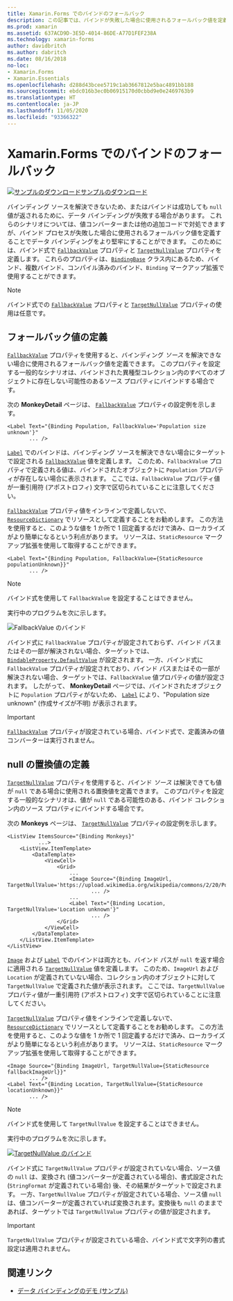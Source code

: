 ```yaml
---
title: Xamarin.Forms でのバインドのフォールバック
description: この記事では、バインドが失敗した場合に使用されるフォールバック値を定義することでバインドをより堅牢にする方法について説明します。
ms.prod: xamarin
ms.assetid: 637ACD9D-3E5D-4014-86DE-A77D1FEF238A
ms.technology: xamarin-forms
author: davidbritch
ms.author: dabritch
ms.date: 08/16/2018
no-loc:
- Xamarin.Forms
- Xamarin.Essentials
ms.openlocfilehash: d288d43bcee5719c1ab3667812e5bac4891bb188
ms.sourcegitcommit: ebdc016b3ec0b06915170d0cbbd9e0e2469763b9
ms.translationtype: HT
ms.contentlocale: ja-JP
ms.lasthandoff: 11/05/2020
ms.locfileid: "93366322"
---
```

# <a name="no-locxamarinforms-binding-fallbacks"></a>Xamarin.Forms でのバインドのフォールバック

[![サンプルのダウンロード](~/media/shared/download.png)サンプルのダウンロード](/samples/xamarin/xamarin-forms-samples/databindingdemos)

バインディング ソースを解決できないため、またはバインドは成功しても `null` 値が返されるために、データ バインディングが失敗する場合があります。 これらのシナリオについては、値コンバーターまたは他の追加コードで対処できますが、バインド プロセスが失敗した場合に使用されるフォールバック値を定義することでデータ バインディングをより堅牢にすることができます。 このためには、バインド式で [`FallbackValue`](xref:Xamarin.Forms.BindingBase.FallbackValue) プロパティと [`TargetNullValue`](xref:Xamarin.Forms.BindingBase.TargetNullValue) プロパティを定義します。 これらのプロパティは、[`BindingBase`](xref:Xamarin.Forms.BindingBase) クラス内にあるため、バインド、複数バインド、コンパイル済みのバインド、`Binding` マークアップ拡張で使用することができます。

> [!NOTE]
> バインド式での [`FallbackValue`](xref:Xamarin.Forms.BindingBase.FallbackValue) プロパティと [`TargetNullValue`](xref:Xamarin.Forms.BindingBase.TargetNullValue) プロパティの使用は任意です。

## <a name="defining-a-fallback-value"></a>フォールバック値の定義

[`FallbackValue`](xref:Xamarin.Forms.BindingBase.FallbackValue) プロパティを使用すると、バインディング *ソース* を解決できない場合に使用されるフォールバック値を定義できます。 このプロパティを設定する一般的なシナリオは、バインドされた異種型コレクション内のすべてのオブジェクトに存在しない可能性のあるソース プロパティにバインドする場合です。

次の **MonkeyDetail** ページは、 [`FallbackValue`](xref:Xamarin.Forms.BindingBase.FallbackValue) プロパティの設定例を示します。

```xaml
<Label Text="{Binding Population, FallbackValue='Population size unknown'}"
       ... />   
```

[`Label`](xref:Xamarin.Forms.Label) でのバインドは、バインディング ソースを解決できない場合にターゲットで設定される [`FallbackValue`](xref:Xamarin.Forms.BindingBase.FallbackValue) 値を定義します。 このため、`FallbackValue` プロパティで定義される値は、バインドされたオブジェクトに `Population` プロパティが存在しない場合に表示されます。 ここでは、`FallbackValue` プロパティ値が一重引用符 (アポストロフィ) 文字で区切られていることに注意してください。

[`FallbackValue`](xref:Xamarin.Forms.BindingBase.FallbackValue) プロパティ値をインラインで定義しないで、[`ResourceDictionary`](xref:Xamarin.Forms.ResourceDictionary) でリソースとして定義することをお勧めします。 この方法を使用すると、このような値を 1 か所で 1 回定義するだけで済み、ローカライズがより簡単になるという利点があります。 リソースは、`StaticResource` マークアップ拡張を使用して取得することができます。

```xaml
<Label Text="{Binding Population, FallbackValue={StaticResource populationUnknown}}"
       ... />  
```

> [!NOTE]
> バインド式を使用して `FallbackValue` を設定することはできません。

実行中のプログラムを次に示します。

![FallbackValue のバインド](binding-fallbacks-images/bindingunavailable-detail-cropped.png "FallbackValue のバインド")

バインド式に `FallbackValue` プロパティが設定されておらず、バインド パスまたはその一部が解決されない場合、ターゲットでは、[`BindableProperty.DefaultValue`](xref:Xamarin.Forms.BindableProperty.DefaultValue) が設定されます。 一方、バインド式に `FallbackValue` プロパティが設定されており、バインド パスまたはその一部が解決されない場合、ターゲットでは、`FallbackValue` 値プロパティの値が設定されます。 したがって、 **MonkeyDetail** ページでは、バインドされたオブジェクトに `Population` プロパティがないため、 [`Label`](xref:Xamarin.Forms.Label) により、"Population size unknown" (作成サイズが不明) が表示されます。

> [!IMPORTANT]
> [`FallbackValue`](xref:Xamarin.Forms.BindingBase.FallbackValue) プロパティが設定されている場合、バインド式で、定義済みの値コンバーターは実行されません。

## <a name="defining-a-null-replacement-value"></a>null の置換値の定義

[`TargetNullValue`](xref:Xamarin.Forms.BindingBase.TargetNullValue) プロパティを使用すると、バインド *ソース* は解決できても値が `null` である場合に使用される置換値を定義できます。 このプロパティを設定する一般的なシナリオは、値が `null` である可能性のある、バインド コレクション内のソース プロパティにバインドする場合です。

次の **Monkeys** ページは、 [`TargetNullValue`](xref:Xamarin.Forms.BindingBase.TargetNullValue) プロパティの設定例を示します。

```xaml
<ListView ItemsSource="{Binding Monkeys}"
          ...>
    <ListView.ItemTemplate>
        <DataTemplate>
            <ViewCell>
                <Grid>
                    ...
                    <Image Source="{Binding ImageUrl, TargetNullValue='https://upload.wikimedia.org/wikipedia/commons/2/20/Point_d_interrogation.jpg'}"
                           ... />
                    ...
                    <Label Text="{Binding Location, TargetNullValue='Location unknown'}"
                           ... />
                </Grid>
            </ViewCell>
        </DataTemplate>
    </ListView.ItemTemplate>
</ListView>
```

[`Image`](xref:Xamarin.Forms.Image) および [`Label`](xref:Xamarin.Forms.Label) でのバインドは両方とも、バインド パスが `null` を返す場合に適用される [`TargetNullValue`](xref:Xamarin.Forms.BindingBase.TargetNullValue) 値を定義します。 このため、`ImageUrl` および `Location` が定義されていない場合、コレクション内のオブジェクトに対して `TargetNullValue` で定義された値が表示されます。 ここでは、`TargetNullValue` プロパティ値が一重引用符 (アポストロフィ) 文字で区切られていることに注意してください。

[`TargetNullValue`](xref:Xamarin.Forms.BindingBase.TargetNullValue) プロパティ値をインラインで定義しないで、[`ResourceDictionary`](xref:Xamarin.Forms.ResourceDictionary) でリソースとして定義することをお勧めします。 この方法を使用すると、このような値を 1 か所で 1 回定義するだけで済み、ローカライズがより簡単になるという利点があります。 リソースは、`StaticResource` マークアップ拡張を使用して取得することができます。

```xaml
<Image Source="{Binding ImageUrl, TargetNullValue={StaticResource fallbackImageUrl}}"
       ... />
<Label Text="{Binding Location, TargetNullValue={StaticResource locationUnknown}}"
       ... />
```

> [!NOTE]
> バインド式を使用して `TargetNullValue` を設定することはできません。

実行中のプログラムを次に示します。

[![TargetNullValue のバインド](binding-fallbacks-images/bindingunavailable-small.png "TargetNullValue のバインド")](binding-fallbacks-images/bindingunavailable-large.png#lightbox "TargetNullValue のバインド")

バインド式に `TargetNullValue` プロパティが設定されていない場合、ソース値の `null` は、変換され (値コンバーターが定義されている場合)、書式設定された (`StringFormat` が定義されている場合) 後、その結果がターゲットで設定されます。 一方、`TargetNullValue` プロパティが設定されている場合、ソース値 `null` は、値コンバーターが定義されていれば変換されます。変換後も `null` のままであれば、ターゲットでは `TargetNullValue` プロパティの値が設定されます。

> [!IMPORTANT]
> `TargetNullValue` プロパティが設定されている場合、バインド式で文字列の書式設定は適用されません。

## <a name="related-links"></a>関連リンク

- [データ バインディングのデモ (サンプル)](/samples/xamarin/xamarin-forms-samples/databindingdemos)